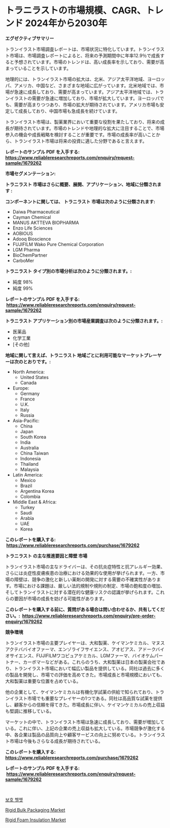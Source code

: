 <p><h1>トラニラストの市場規模、CAGR、トレンド 2024年から2030年</h1></p><p><strong>エグゼクティブサマリー</strong></p>
<p><p>トランイラスト市場調査レポートは、市場状況に特化しています。トランイラスト市場は、市場調査レポートによると、将来の予測期間中に年率12.9％で成長すると予想されています。市場のトレンドは、高い成長率を示しており、需要が高まっていることを示しています。</p><p>地理的には、トランイラスト市場の拡大は、北米、アジア太平洋地域、ヨーロッパ、アメリカ、中国など、さまざまな地域に広がっています。北米地域では、市場が急速に成長しており、需要が高まっています。アジア太平洋地域では、トランイラストの需要が急速に増加しており、市場が拡大しています。ヨーロッパでも、需要が高まりつつあり、市場の拡大が期待されています。アメリカ市場も安定して成長しており、中国市場も急成長を続けています。</p><p>トランイラスト市場は、製薬業界において重要な役割を果たしており、将来の成長が期待されています。市場のトレンドや地理的な拡大に注目することで、市場参入の機会や成長戦略を検討することが重要です。市場の成長率が高いことから、トランイラスト市場は将来の投資に適した分野であると言えます。</p></p>
<p><strong>レポートのサンプル PDF を入手する: <a href="https://www.reliableresearchreports.com/enquiry/request-sample/1679262">https://www.reliableresearchreports.com/enquiry/request-sample/1679262</a></strong></p>
<p><strong>市場セグメンテーション:</strong></p>
<p><strong> トラニラスト 市場はさらに概要、展開、アプリケーション、地域に分類されます :</strong></p>
<p><strong>コンポーネントに関しては、 トラニラスト 市場は次のように分類されます: &nbsp;</strong></p>
<p><ul><li>Daiwa Pharmaceutical</li><li>Cayman Chemical</li><li>MANUS AKTTEVA BIOPHARMA</li><li>Enzo Life Sciences</li><li>AOBIOUS</li><li>Adooq Bioscience</li><li>FUJIFILM Wako Pure Chemical Corporation</li><li>LGM Pharma</li><li>BioChemPartner</li><li>CarboMer</li></ul></p>
<p><strong> トラニラスト タイプ別の市場分析は次のように分類されます。:</strong></p>
<p><ul><li>純度 98%</li><li>純度 99%</li></ul></p>
<p><strong>レポートのサンプル PDF を入手する: &nbsp;<a href="https://www.reliableresearchreports.com/enquiry/request-sample/1679262">https://www.reliableresearchreports.com/enquiry/request-sample/1679262</a></strong></p>
<p><strong> トラニラスト アプリケーション別の市場産業調査は次のように分類されます。:</strong></p>
<p><ul><li>医薬品</li><li>化学工業</li><li>[その他]</li></ul></p>
<p><strong>地域に関して言えば、トラニラスト 地域ごとに利用可能なマーケットプレーヤーは次のとおりです。:</strong></p>
<p><ul>
    <li>
        North America:
        <ul>
            <li>United States</li>
            <li>Canada</li>
        </ul>
    </li>
    <li>
        Europe:
        <ul>
            <li>Germany</li>
            <li>France</li>
            <li>U.K.</li>
            <li>Italy</li>
            <li>Russia</li>
        </ul>
    </li>
    <li>
        Asia-Pacific:
        <ul>
            <li>China</li>
            <li>Japan</li>
            <li>South Korea</li>
            <li>India</li>
            <li>Australia</li>
            <li>China Taiwan</li>
            <li>Indonesia</li>
            <li>Thailand</li>
            <li>Malaysia</li>
        </ul>
    </li>
    <li>
        Latin America:
        <ul>
            <li>Mexico</li>
            <li>Brazil</li>
            <li>Argentina Korea</li>
            <li>Colombia</li>
        </ul>
    </li>
    <li>
        Middle East & Africa:
        <ul>
            <li>Turkey</li>
            <li>Saudi</li>
            <li>Arabia</li>
            <li>UAE</li>
            <li>Korea</li>
        </ul>
    </li>
    </ul></p>
<p><strong>このレポートを購入する: &nbsp;<a href="https://www.reliableresearchreports.com/purchase/1679262">https://www.reliableresearchreports.com/purchase/1679262</a></strong></p>
<p><strong>トラニラスト の主な推進要因と障壁 市場</strong></p>
<p><p>トランイラスト市場の主なドライバーは、その抗炎症特性と抗アレルギー効果、さらには炎症性皮膚疾患の治療における効果的な使用が挙げられます。一方、市場の障壁は、競争の激化と新しい薬剤の開発に対する需要の不確実性があります。市場における課題は、厳しい法的規制や規則の制定、市場の飽和度の増加、そしてトランイラストに対する潜在的な健康リスクの認識が挙げられます。これらの要因が市場の成長を妨げる可能性があります。</p></p>
<p><strong>このレポートを購入する前に、質問がある場合は問い合わせるか、共有してください。:&nbsp; <a href="https://www.reliableresearchreports.com/enquiry/pre-order-enquiry/1679262">https://www.reliableresearchreports.com/enquiry/pre-order-enquiry/1679262</a></strong></p>
<p><strong>競争環境</strong></p>
<p><p>トランイラスト市場の主要プレイヤーは、大和製薬、ケイマンケミカル、マヌスアクテババイオファーマ、エンゾライフサイエンス、アオビアス、アドークバイオサイエンス、FUJIFILMワコピュアケミカル、LGMファーマ、バイオケムパートナー、カーボマーなどがある。これらのうち、大和製薬は日本の製薬会社であり、トランイラスト市場において幅広い製品を提供している。同社は過去に多くの製品を開発し、市場での評価を高めてきた。市場成長と市場規模においても、大和製薬は重要な位置を占めている。</p><p>他の企業として、ケイマンケミカルは有機化学試薬の供給で知られており、トランイラスト市場でも重要なプレイヤーの1つである。同社は高品質な試薬を提供し、顧客からの信頼を得てきた。市場成長に伴い、ケイマンケミカルの売上収益も堅調に推移している。</p><p>マーケットの中で、トランイラスト市場は急速に成長しており、需要が増加している。これに伴い、上記の企業の売上収益も拡大している。市場競争が激化する中、各企業は製品の品質向上や顧客サービスの向上に努めている。トランイラスト市場は今後もさらなる成長が期待されている。</p></p>
<p><strong>このレポートを購入する: &nbsp; <a href="https://www.reliableresearchreports.com/purchase/1679262">https://www.reliableresearchreports.com/purchase/1679262</a></strong></p>
<p><strong>レポートのサンプル PDF を入手する: &nbsp;<a href="https://www.reliableresearchreports.com/enquiry/request-sample/1679262">https://www.reliableresearchreports.com/enquiry/request-sample/1679262</a></strong><strong></strong></p>
<p>&nbsp;</p>
<p><p><a href="https://github.com/iansanftyord09878/Market-Research-Report-List-1/blob/main/98444676506.md">보호 헬멧</a></p><p><a href="https://nifty-kite-d51.notion.site/Rigid-Bulk-Packaging-Market-Size-Growth-and-Forecast-from-2024-2031-c8e75f4880844c5ca5a985c69b46d321">Rigid Bulk Packaging Market</a></p><p><a href="https://ivy-potential-64b.notion.site/Rigid-Foam-Insulation-Market-Analysis-and-Market-Size-Global-Industry-Overview-Market-Segmentation-48f9332fd5494cad8e765d08c5a0caf8">Rigid Foam Insulation Market</a></p></p>